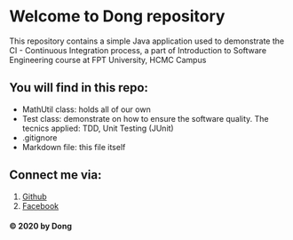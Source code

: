 # Welcome to Dong repository
This repository contains a simple Java application used 
to demonstrate the CI - Continuous Integration process, a 
part of Introduction to Software Engineering course 
at FPT University, HCMC Campus

## You will find in this repo:
* MathUtil class: holds all of our own
* Test class: demonstrate on how to ensure the software quality. The tecnics applied: TDD, Unit Testing (JUnit)
* .gitignore
* Markdown file: this file itself

## Connect me via:
1. [Github](https://github.com//pakoochan)
2. [Facebook](https://facebook.com/anhropro123)

#### © 2020 by Dong